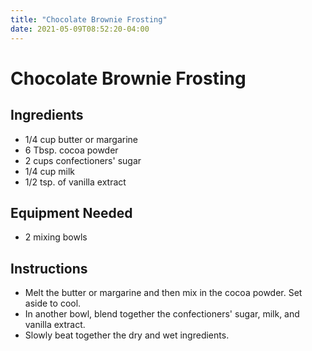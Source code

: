 ```yaml
---
title: "Chocolate Brownie Frosting"
date: 2021-05-09T08:52:20-04:00
---
```


# Chocolate Brownie Frosting

## Ingredients

- 1/4 cup butter or margarine
- 6 Tbsp. cocoa powder
- 2 cups confectioners' sugar
- 1/4 cup milk
- 1/2 tsp. of vanilla extract  

## Equipment Needed

- 2 mixing bowls

## Instructions

- Melt the butter or margarine and then mix in the cocoa powder. Set aside to cool.
- In another bowl, blend together the confectioners' sugar, milk, and vanilla extract.
- Slowly beat together the dry and wet ingredients.
